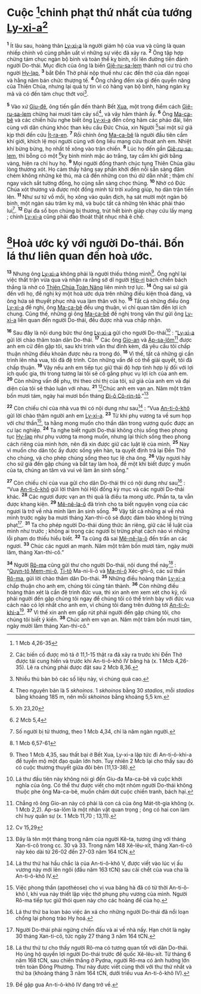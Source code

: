 # Cuộc [^1*]chinh phạt thứ nhất của tướng [Ly-xi-a]()[^1]
<sup><b>1</b></sup> Ít lâu sau, hoàng thân [Ly-xi-a]() là người giám hộ của vua và cũng là quan nhiếp chính vô cùng phẫn uất vì những sự việc đã xảy ra. <sup><b>2</b></sup> Ông tập hợp chừng tám chục ngàn bộ binh và toàn thể kỵ binh, rồi lên đường tiến đánh người Do-thái. Mục đích của ông là biến [Giê-ru-sa-lem]() thành nơi cư trú cho người [Hy-lạp](), <sup><b>3</b></sup> bắt Đền Thờ phải nộp thuế như các đền thờ của dân ngoại và hằng năm bán chức thượng tế. <sup><b>4</b></sup> Ông chẳng đếm xỉa gì đến quyền năng của Thiên Chúa, nhưng lại quá tự tin vì có hàng vạn bộ binh, hàng ngàn kỵ mã và có đến tám chục thớt voi[^2].

<sup><b>5</b></sup> Vào xứ [Giu-đê](), ông tiến gần đến thành Bết [Xua](), một trọng điểm cách [Giê-ru-sa-lem]() chừng hai mươi tám cây số[^3], và vây hãm thành ấy. <sup><b>6</b></sup> Ông [Ma-ca-bê]() và các chiến hữu nghe biết ông [Ly-xi-a]() đến công hãm các pháo đài, liền cùng với dân chúng khóc than kêu cầu Đức Chúa, xin Người [^2*]sai một sứ giả kịp thời đến cứu [Ít-ra-en](). <sup><b>7</b></sup> Rồi chính ông [Ma-ca-bê]() là người đầu tiên cầm khí giới, khích lệ mọi người cùng với ông liều mạng cứu thoát anh em. Nhiệt khí bừng bừng, họ nhất tề xông vào trận chiến. <sup><b>8</b></sup> Lúc họ đến gần [Giê-ru-sa-lem](), thì bỗng có một [^3*]kỵ binh mình mặc áo trắng, tay cầm khí giới bằng vàng, hiện ra chỉ huy họ. <sup><b>9</b></sup> Mọi người đồng thanh chúc tụng Thiên Chúa giàu lòng thương xót. Họ cảm thấy hăng say phấn khởi đến nỗi sẵn sàng đâm chém không những kẻ thù, mà cả đến những con thú dữ dằn nhất ; thậm chí ngay vách sắt tường đồng, họ cũng sẵn sàng chọc thủng. <sup><b>10</b></sup> Nhờ có Đức Chúa xót thương và được một đồng minh từ trời xuống giúp, họ dàn trận tiến lên. <sup><b>11</b></sup> Như sư tử vồ mồi, họ xông vào quân địch, hạ sát mười một ngàn bộ binh, một ngàn sáu trăm kỵ mã, và buộc tất cả những tên khác phải tháo lui[^4]. <sup><b>12</b></sup> Đại đa số bọn chúng bị thương, trút hết binh giáp chạy cứu lấy mạng ; chính [Ly-xi-a]() cũng phải đào thoát thật nhục nhã ê chề.


# [^4*]Hoà ước ký với người Do-thái. Bốn lá thư liên quan đến hoà ước.
<sup><b>13</b></sup> Nhưng ông [Ly-xi-a]() không phải là người thiếu thông minh[^5]. Ông nghĩ lại việc thất trận vừa qua và nhận ra rằng sở dĩ người [Híp-ri]() bách chiến bách thắng là nhờ có [Thiên Chúa Toàn Năng]() liên minh trợ lực. <sup><b>14</b></sup> Ông sai sứ giả đến với họ, đề nghị ký một hoà ước dựa trên những điều kiện thoả đáng, và ông hứa sẽ thuyết phục nhà vua làm thân với họ. <sup><b>15</b></sup> Tất cả những điều ông [Ly-xi-a]() đề nghị, ông [Ma-ca-bê]() đều ưng thuận, vì chỉ quan tâm đến lợi ích chung. Cũng thế, những gì ông [Ma-ca-bê]() đề nghị trong văn thư gửi ông [Ly-xi-a]() liên quan đến người Do-thái, đều được nhà vua chấp nhận.

<sup><b>16</b></sup> Sau đây là nội dung bức thư ông [Ly-xi-a]() gửi cho người Do-thái[^6] : “[Ly-xi-a]() gửi lời chào thăm toàn dân Do-thái. <sup><b>17</b></sup> Các ông [Gio-an]() và [Áp-sa-lôm]()[^7] được anh em cử đến gặp tôi, sau khi trình văn thư đính kèm, đã yêu cầu tôi chấp thuận những điều khoản được nêu ra trong đó. <sup><b>18</b></sup> Vì thế, tất cả những gì cần trình lên nhà vua, tôi đã đệ trình. Còn những vấn đề có thể giải quyết, tôi đã chấp thuận. <sup><b>19</b></sup> Vậy nếu anh em tiếp tục giữ thái độ hợp tình hợp lý đối với lợi ích quốc gia, thì trong tương lai tôi sẽ cố gắng phục vụ lợi ích của anh em. <sup><b>20</b></sup> Còn những vấn đề phụ, thì theo chỉ thị của tôi, sứ giả của anh em và đại diện của tôi sẽ thảo luận với nhau. <sup><b>21</b></sup> [^5*]Chúc anh em vạn an. Năm một trăm bốn mươi tám, ngày hai mươi bốn tháng [Đi-ô Cô-rin-tô]().”[^8]

<sup><b>22</b></sup> Còn chiếu chỉ của nhà vua thì có nội dung như sau[^9] : “Vua [An-ti-ô-khô]() gửi lời chào thăm người anh em [Ly-xi-a](). <sup><b>23</b></sup> Từ khi phụ vương ta về sum họp với chư thần[^10], ta hằng mong muốn cho thần dân trong vương quốc được an cư lạc nghiệp. <sup><b>24</b></sup> Ta nghe biết người Do-thái không chịu sống theo phong tục [Hy-lạp]() như phụ vương ta mong muốn, nhưng lại thích sống theo phong cách riêng của mình hơn, nên đã xin được giữ các luật lệ của mình. <sup><b>25</b></sup> Nay vì muốn cho dân tộc ấy được sống yên hàn, ta quyết định trả lại Đền Thờ cho chúng, và cho phép chúng sống theo tục lệ cha ông. <sup><b>26</b></sup> Vậy ngươi hãy cho sứ giả đến gặp chúng và bắt tay làm hoà, để một khi biết được ý muốn của ta, chúng an tâm và vui vẻ làm ăn sinh sống.”

<sup><b>27</b></sup> Còn chiếu chỉ của vua gửi cho dân Do-thái thì có nội dung như sau[^11] : “Vua [An-ti-ô-khô]() gửi lời thăm hỏi Hội đồng kỳ mục và các người Do-thái khác. <sup><b>28</b></sup> Các ngươi được vạn an thì quả là điều ta mong ước. Phần ta, ta vẫn được khang kiện. <sup><b>29</b></sup> [Mê-nê-la-ô]() đã trình cho ta biết nguyện vọng của các ngươi là trở về nhà mình làm ăn sinh sống. <sup><b>30</b></sup> Vậy tất cả những ai về nhà mình trước ngày ba mươi tháng Xan-thi-cô sẽ được đảm bảo không bị trừng phạt[^12]. <sup><b>31</b></sup> Ta cho phép người Do-thái dùng thức ăn riêng, giữ các lề luật của mình như trước ; không ai trong các ngươi bị trừng phạt cách nào vì những lỗi phạm do thiếu hiểu biết. <sup><b>32</b></sup> Ta cũng đã sai [Mê-nê-la-ô]() đến trấn an các ngươi. <sup><b>33</b></sup> Chúc các ngươi an mạnh. Năm một trăm bốn mươi tám, ngày mười lăm, tháng Xan-thi-cô.”

<sup><b>34</b></sup> Người [Rô-ma]() cũng gửi thư cho người Do-thái, nội dung thế này[^13] : “[Quyn-tô Mem-mi-ô](), [Ti-tô]() Ma-ni-li-ô và [Ma-ni-ô]() Xéc-ghi-ô, các sứ thần [Rô-ma](), gửi lời chào thăm dân Do-thái. <sup><b>35</b></sup> Những điều hoàng thân [Ly-xi-a]() chấp thuận cho anh em, chúng tôi cũng tán thành. <sup><b>36</b></sup> Còn những điều hoàng thân xét là cần đệ trình đức vua, thì xin anh em xem xét cho kỹ, rồi phái người đến gặp chúng tôi ngay để chúng tôi có thể trình bày với đức vua cách nào có lợi nhất cho anh em, vì chúng tôi đang trên đường tới [An-ti-ô-khi-a]()[^14]. <sup><b>37</b></sup> Vì thế xin anh em gấp rút phái người đến gặp chúng tôi, cho chúng tôi biết ý kiến. <sup><b>38</b></sup> Chúc anh em vạn an. Năm một trăm bốn mươi tám, ngày mười lăm tháng Xan-thi-cô.”

[^1]: Các biến cố được mô tả ở 11,1-15 thật ra đã xảy ra trước khi Đền Thờ được tái cung hiến và trước khi An-ti-ô-khô IV băng hà (x. 1 Mcb 4,26-35). Lẽ ra chúng phải được đặt sau 2 Mcb 8,36.
[^2]: Nhiều thủ bản bỏ các số liệu này, vì chúng quá cao.
[^3]: Theo nguyên bản là 5 *skhoinos*. 1 *skhoinos* bằng 30 *stadios*, mỗi *stadios* bằng khoảng 185 m, nên mỗi *skhoinos* bằng khoảng 5,5 km.
[^4]: Số người bị tử thương, theo 1 Mcb 4,34, chỉ là năm ngàn người.
[^5]: Theo 1 Mcb 4,35, sau thất bại ở Bết Xua, Ly-xi-a lập tức đi An-ti-ô-khi-a để tuyển mộ một đạo quân lớn hơn. Tuy nhiên 2 Mcb lại cho thấy sau đó có cuộc thương thuyết giữa đôi bên (11,13-38).
[^6]: Lá thư đầu tiên này không nói gì đến Giu-đa Ma-ca-bê và cuộc khởi nghĩa của ông. Có thể thư được viết cho một nhóm người Do-thái không thuộc phe ông Ma-ca-bê, muốn chấm dứt cuộc chiến tranh, bách hại.
[^7]: Chẳng rõ ông Gio-an này có phải là con cả của ông Mát-tít-gia không (x. 1 Mcb 2,2). Áp-sa-lôm là một nhân vật quan trọng ; ông có hai con làm chỉ huy quân sự (x. 1 Mcb 11,70 ; 13,11).
[^8]: Đây là tên một tháng trong năm của người Kê-ta, tương ứng với tháng Xan-ti-cô trong cc. 30 và 33. Trong năm 148 Xê-lêu-xít, tháng Xan-ti-cô này kéo dài từ 26-02 đến 27-03 năm 164 tCN.
[^9]: Lá thư thứ hai hầu chắc là của An-ti-ô-khô V, được viết vào lúc vị ấu vương này mới lên ngôi (đầu năm 163 tCN) sau cái chết của vua cha là An-ti-ô-khô IV.
[^10]: Việc phong thần (apothéose) cho vị vua băng hà đã có từ thời An-ti-ô-khô I, khi vua này thiết lập việc thờ phụng phụ vương của mình. Người Rô-ma tiếp tục giữ thói quen này cho các hoàng đế của họ.
[^11]: Lá thư thứ ba loan báo việc ân xá cho những người Do-thái đã nổi loạn chống lại phong trào Hy hoá.
[^12]: Người Do-thái phải ngừng chiến đấu và ai về nhà nấy. Hạn chót là ngày 30 tháng Xan-ti-cô, tức ngày 27 tháng 3 năm 164 tCN.
[^13]: Lá thư thứ tư cho thấy người Rô-ma có tương quan tốt với dân Do-thái. Họ ủng hộ quyền lợi người Do-thái trước đế quốc Xê-lêu-xít. Từ tháng 6 năm 168 tCN, sau chiến thắng ở Pydna, người Rô-ma có ảnh hưởng lớn trên toàn Đông Phương. Thư này được viết cùng thời với thư thứ nhất và thứ ba (khoảng tháng 3 năm 164 tCN, dưới triều vua An-ti-ô-khô IV).
[^14]: Để gặp gua An-ti-ô-khô IV đang trở về.
[^1*]: 1 Mcb 4,26-35
[^2*]: Xh 23,20
[^3*]: 2 Mcb 5,4
[^4*]: 1 Mcb 6,57-61
[^5*]: Cv 15,29